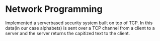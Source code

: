 # Network Programming
Implemented a serverbased security system built on top of TCP. In this data(in our case alphabets) is sent over a TCP channel from a client to a server and the server returns the capitized text to the client.

